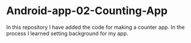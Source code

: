 # Android-app-02-Counting-App
In this repository I have added the code for making a counter app. In the process I learned setting background for my app.
